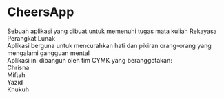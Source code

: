 # CheersApp
Sebuah aplikasi yang dibuat untuk memenuhi tugas mata kuliah Rekayasa Perangkat Lunak\
Aplikasi berguna untuk mencurahkan hati dan pikiran orang-orang yang mengalami gangguan mental\
Aplikasi ini dibangun oleh tim CYMK yang beranggotakan:\
Chrisna\
Miftah\
Yazid\
Khukuh
